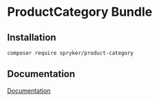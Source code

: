 # ProductCategory Bundle

## Installation

```
composer require spryker/product-category
```

## Documentation

[Documentation](https://spryker.github.io)

